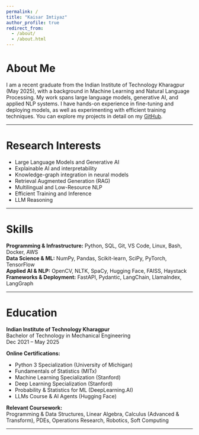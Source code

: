 ```yaml
---
permalink: /
title: "Kaisar Imtiyaz"
author_profile: true
redirect_from: 
  - /about/
  - /about.html
---
```


# About Me  
I am a recent graduate from the Indian Institute of Technology Kharagpur (May 2025), with a background in Machine Learning and Natural Language Processing. My work spans large language models, generative AI, and applied NLP systems. I have hands-on experience in fine-tuning and deploying models, as well as experimenting with efficient training techniques. You can explore my projects in detail on my [GitHub](https://github.com/mrbane10).  

---

# Research Interests  
- Large Language Models and Generative AI
- Explainable AI and interpretability
- Knowledge-graph integration in neural models
- Retrieval Augmented Generation (RAG)
- Multilingual and Low-Resource NLP  
- Efficient Training and Inference 
- LLM Reasoning

---

# Skills  
**Programming & Infrastructure:** Python, SQL, Git, VS Code, Linux, Bash, Docker, AWS  
**Data Science & ML:** NumPy, Pandas, Scikit-learn, SciPy, PyTorch, TensorFlow  
**Applied AI & NLP:** OpenCV, NLTK, SpaCy, Hugging Face, FAISS, Haystack  
**Frameworks & Deployment:** FastAPI, Pydantic, LangChain, LlamaIndex, LangGraph  

---

# Education  
**Indian Institute of Technology Kharagpur**  
Bachelor of Technology in Mechanical Engineering  
Dec 2021 – May 2025  

**Online Certifications:**  
- Python 3 Specialization (University of Michigan)  
- Fundamentals of Statistics (MITx)  
- Machine Learning Specialization (Stanford)  
- Deep Learning Specialization (Stanford)  
- Probability & Statistics for ML (DeepLearning.AI)  
- LLMs Course & AI Agents (Hugging Face)  

**Relevant Coursework:**  
Programming & Data Structures, Linear Algebra, Calculus (Advanced & Transform), PDEs, Operations Research, Robotics, Soft Computing  

---  
